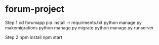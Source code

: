 # forum-project

Step 1
  cd forumapp
  pip install -r requirments.txt
  python manage.py makemigrations
  python manage.py migrate
  python manage.py runserver

Step 2
  npm install
  npm start
        
